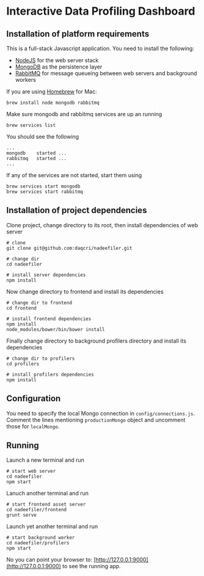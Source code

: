 # Interactive Data Profiling Dashboard

## Installation of platform requirements

This is a full-stack Javascript application. You need to install the following:

- [NodeJS](https://nodejs.org/en/) for the web server stack
- [MongoDB](https://www.mongodb.org/) as the persistence layer
- [RabbitMQ](https://www.rabbitmq.com/) for message queueing between web servers and background workers

If you are using [Homebrew](http://brew.sh/) for Mac:

    brew install node mongodb rabbitmq

Make sure mongodb and rabbitmq services are up an running

    brew services list

You should see the following

    ...
    mongodb    started ...
    rabbitmq   started ...
    ...

If any of the services are not started, start them using

    brew services start mongodb
    brew services start rabbitmq

## Installation of project dependencies

Clone project, change directory to its root, then install dependencies of web server

    # clone
    git clone git@github.com:daqcri/nadeefiler.git

    # change dir
    cd nadeefiler
    
    # install server dependencies
    npm install
    
Now change directory to frontend and install its dependencies

    # change dir to frontend
    cd frontend
    
    # install frontend dependencies
    npm install 
    node_modules/bower/bin/bower install

Finally change directory to background profilers directory and install its dependencies

    # change dir to profilers
    cd profilers
    
    # install profilers dependencies
    npm install 

## Configuration

You need to specify the local Mongo connection in `config/connections.js`. Comment the lines mentioning
`productionMongo` object and uncomment those for `localMongo`.

## Running

Launch a new terminal and run

    # start web server
    cd nadeefiler
    npm start

Lanuch another terminal and run

    # start frontend asset server
    cd nadeefiler/frontend
    grunt serve

Launch yet another terminal and run

    # start background worker
    cd nadeefiler/profilers
    npm start
    
No you can point your browser to: [http://127.0.0.1:9000](http://127.0.0.1:9000) to see the running app.
